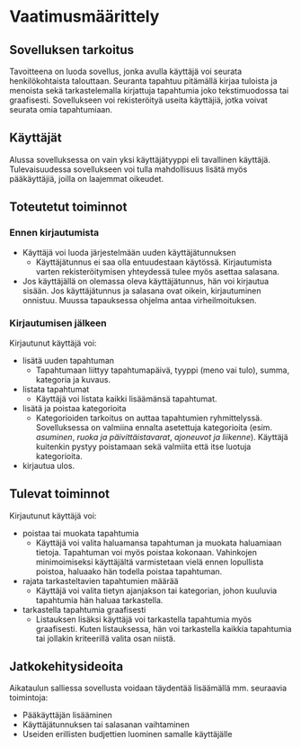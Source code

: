 # Vaatimusmäärittely

## Sovelluksen tarkoitus
Tavoitteena on luoda sovellus, jonka avulla käyttäjä voi seurata henkilökohtaista talouttaan. Seuranta tapahtuu pitämällä kirjaa tuloista ja menoista sekä tarkastelemalla kirjattuja tapahtumia joko tekstimuodossa tai graafisesti. Sovellukseen voi rekisteröityä useita käyttäjiä, jotka voivat seurata omia tapahtumiaan.

## Käyttäjät
Alussa sovelluksessa on vain yksi käyttäjätyyppi eli tavallinen käyttäjä. Tulevaisuudessa sovellukseen voi tulla mahdollisuus lisätä myös pääkäyttäjiä, joilla on laajemmat oikeudet.

## Toteutetut toiminnot

### Ennen kirjautumista

* Käyttäjä voi luoda järjestelmään uuden käyttäjätunnuksen
    * Käyttäjätunnus ei saa olla entuudestaan käytössä. Kirjautumista varten rekisteröitymisen yhteydessä tulee myös asettaa salasana.
* Jos käyttäjällä on olemassa oleva käyttäjätunnus, hän voi kirjautua sisään. Jos käyttäjätunnus ja salasana ovat oikein, kirjautuminen onnistuu. Muussa tapauksessa ohjelma antaa virheilmoituksen.

### Kirjautumisen jälkeen

Kirjautunut käyttäjä voi:

* lisätä uuden tapahtuman
    * Tapahtumaan liittyy tapahtumapäivä, tyyppi (meno vai tulo), summa, kategoria ja kuvaus.
* listata tapahtumat
    * Käyttäjä voi listata kaikki lisäämänsä tapahtumat.
* lisätä ja poistaa kategorioita
    * Kategorioiden tarkoitus on auttaa tapahtumien ryhmittelyssä. Sovelluksessa on valmiina ennalta asetettuja kategorioita (esim. *asuminen*, *ruoka ja päivittäistavarat*, *ajoneuvot ja liikenne*). Käyttäjä kuitenkin pystyy poistamaan sekä valmiita että itse luotuja kategorioita.
* kirjautua ulos.

## Tulevat toiminnot

Kirjautunut käyttäjä voi:

* poistaa tai muokata tapahtumia
    * Käyttäjä voi valita haluamansa tapahtuman ja muokata haluamiaan tietoja. Tapahtuman voi myös poistaa kokonaan. Vahinkojen minimoimiseksi käyttäjältä varmistetaan vielä ennen lopullista poistoa, haluaako hän todella poistaa tapahtuman.
* rajata tarkasteltavien tapahtumien määrää
    * Käyttäjä voi valita tietyn ajanjakson tai kategorian, johon kuuluvia tapahtumia hän haluaa tarkastella.
* tarkastella tapahtumia graafisesti
    * Listauksen lisäksi käyttäjä voi tarkastella tapahtumia myös graafisesti. Kuten listauksessa, hän voi tarkastella kaikkia tapahtumia tai jollakin kriteerillä valita osan niistä.

## Jatkokehitysideoita
Aikataulun salliessa sovellusta voidaan täydentää lisäämällä mm. seuraavia toimintoja:

* Pääkäyttäjän lisääminen
* Käyttäjätunnuksen tai salasanan vaihtaminen
* Useiden erillisten budjettien luominen samalle käyttäjälle